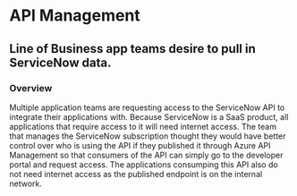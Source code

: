 # API Management

## Line of Business app teams desire to pull in ServiceNow data. 

### Overview
Multiple application teams are requesting access to the ServiceNow API to integrate their applications with. Because ServiceNow is a SaaS product, all applications that require access to it will need internet access. The team that manages the ServiceNow subscription thought they would have better control over who is using the API if they published it through Azure API Management so that consumers of the API can simply go to the developer portal and request access. The applications consumping this API also do not need internet access as the published endpoint is on the internal network.